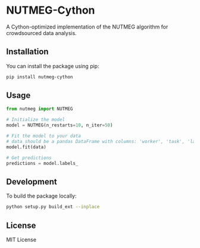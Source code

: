 # NUTMEG-Cython

A Cython-optimized implementation of the NUTMEG algorithm for crowdsourced data analysis.

## Installation

You can install the package using pip:

```bash
pip install nutmeg-cython
```

## Usage

```python
from nutmeg import NUTMEG

# Initialize the model
model = NUTMEG(n_restarts=10, n_iter=50)

# Fit the model to your data
# data should be a pandas DataFrame with columns: 'worker', 'task', 'label', 'subpopulation'
model.fit(data)

# Get predictions
predictions = model.labels_
```

## Development

To build the package locally:

```bash
python setup.py build_ext --inplace
```

## License

MIT License 